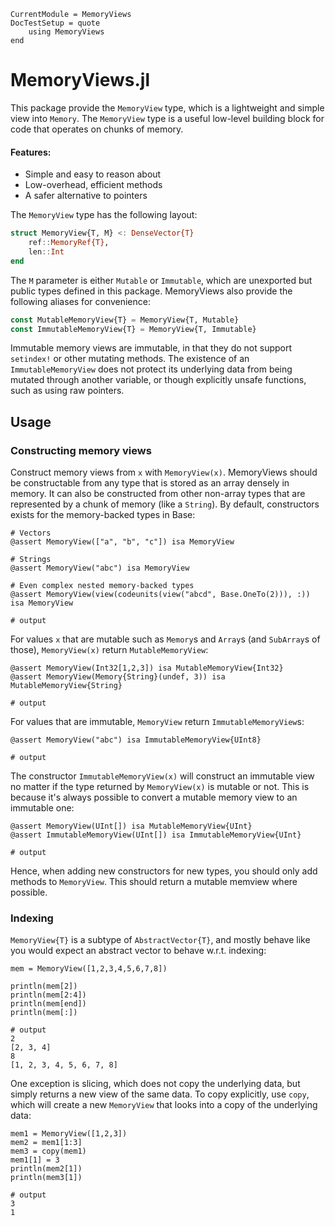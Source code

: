 ```@meta
CurrentModule = MemoryViews
DocTestSetup = quote
    using MemoryViews
end
```

# MemoryViews.jl
This package provide the `MemoryView` type, which is a lightweight and simple view into `Memory`.
The `MemoryView` type is a useful low-level building block for code that operates on chunks of memory.

#### Features:
* Simple and easy to reason about
* Low-overhead, efficient methods
* A safer alternative to pointers

The `MemoryView` type has the following layout:

```julia
struct MemoryView{T, M} <: DenseVector{T}
    ref::MemoryRef{T},
    len::Int
end
```

The `M` parameter is either `Mutable` or `Immutable`, which are unexported but public types defined in this package.
MemoryViews also provide the following aliases for convenience:

```julia
const MutableMemoryView{T} = MemoryView{T, Mutable}
const ImmutableMemoryView{T} = MemoryView{T, Immutable}
```

Immutable memory views are immutable, in that they do not support `setindex!` or other
mutating methods. The existence of an `ImmutableMemoryView` does not protect its underlying
data from being mutated through another variable, or though explicitly unsafe functions,
such as using raw pointers.

## Usage
### Constructing memory views
Construct memory views from `x` with `MemoryView(x)`.
MemoryViews should be constructable from any type that is stored as an array densely in memory.
It can also be constructed from other non-array types that are represented by a chunk of memory (like a `String`).
By default, constructors exists for the memory-backed types in Base:

```jldoctest; output=false
# Vectors
@assert MemoryView(["a", "b", "c"]) isa MemoryView

# Strings
@assert MemoryView("abc") isa MemoryView

# Even complex nested memory-backed types
@assert MemoryView(view(codeunits(view("abcd", Base.OneTo(2))), :)) isa MemoryView

# output

```

For values `x` that are mutable such as `Memory`s and `Array`s (and `SubArray`s of those),
`MemoryView(x)` return `MutableMemoryView`:

```jldoctest; output=false
@assert MemoryView(Int32[1,2,3]) isa MutableMemoryView{Int32}
@assert MemoryView(Memory{String}(undef, 3)) isa MutableMemoryView{String}

# output

```

For values that are immutable, `MemoryView` return `ImmutableMemoryView`s:

```jldoctest; output=false
@assert MemoryView("abc") isa ImmutableMemoryView{UInt8}

# output

```

The constructor `ImmutableMemoryView(x)` will construct an immutable view no matter
if the type returned by `MemoryView(x)` is mutable or not.
This is because it's always possible to convert a mutable memory view to an immutable one:

```jldoctest; output=false
@assert MemoryView(UInt[]) isa MutableMemoryView{UInt}
@assert ImmutableMemoryView(UInt[]) isa ImmutableMemoryView{UInt}

# output

```

Hence, when adding new constructors for new types, you should only add
methods to `MemoryView`.
This should return a mutable memview where possible.

### Indexing
`MemoryView{T}` is a subtype of `AbstractVector{T}`, and mostly behave like you would expect
an abstract vector to behave w.r.t. indexing:

```jldoctest
mem = MemoryView([1,2,3,4,5,6,7,8])

println(mem[2])
println(mem[2:4])
println(mem[end])
println(mem[:])

# output
2
[2, 3, 4]
8
[1, 2, 3, 4, 5, 6, 7, 8]
```

One exception is slicing, which does not copy the underlying data, but simply
returns a new view of the same data.
To copy explicitly, use `copy`, which will create a new `MemoryView` that looks
into a copy of the underlying data:

```jldoctest
mem1 = MemoryView([1,2,3])
mem2 = mem1[1:3]
mem3 = copy(mem1)
mem1[1] = 3
println(mem2[1])
println(mem3[1])

# output
3
1
```
